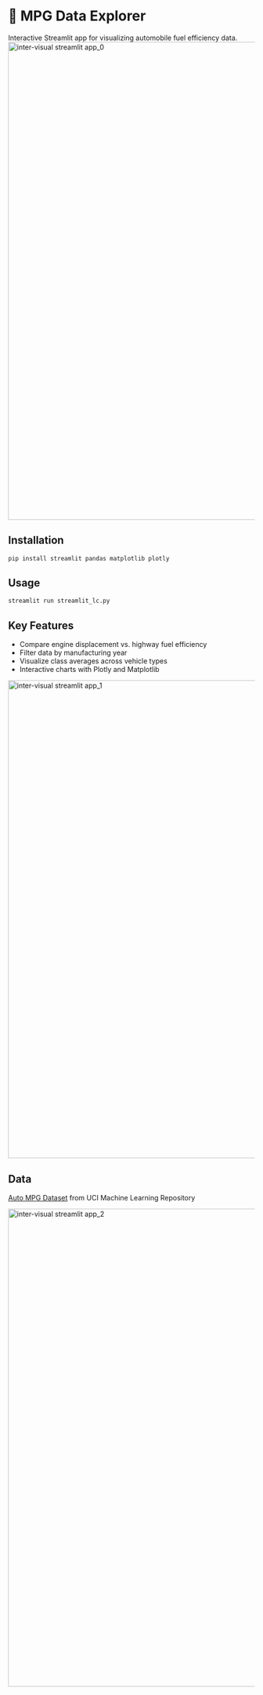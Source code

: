 # 🚗 MPG Data Explorer

Interactive Streamlit app for visualizing automobile fuel efficiency data.
<img width="1263" height="974" alt="inter-visual streamlit app_0" src="https://github.com/user-attachments/assets/d168849d-2a90-4bbb-9a48-7f359d59ca95" />


## Installation

```bash
pip install streamlit pandas matplotlib plotly
```

## Usage

```bash
streamlit run streamlit_lc.py
```

## Key Features

- Compare engine displacement vs. highway fuel efficiency
- Filter data by manufacturing year
- Visualize class averages across vehicle types
- Interactive charts with Plotly and Matplotlib
<img width="1263" height="974" alt="inter-visual streamlit app_1" src="https://github.com/user-attachments/assets/362b8088-5902-4afd-be1f-707cd1843ef5" />




## Data

[Auto MPG Dataset](https://archive.ics.uci.edu/ml/datasets/auto+mpg) from UCI Machine Learning Repository

<img width="1263" height="974" alt="inter-visual streamlit app_2" src="https://github.com/user-attachments/assets/71eb5224-1465-4a79-8c61-46004dadc6b4" />
